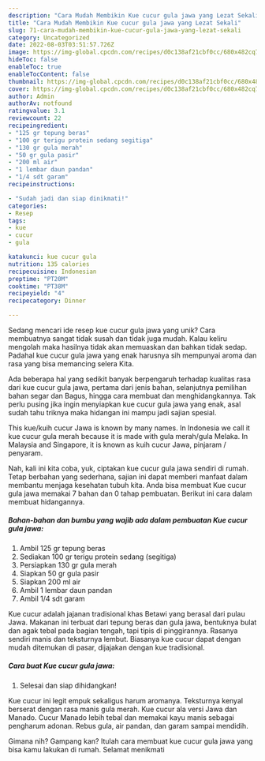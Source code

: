 ```yaml
---
description: "Cara Mudah Membikin Kue cucur gula jawa yang Lezat Sekali"
title: "Cara Mudah Membikin Kue cucur gula jawa yang Lezat Sekali"
slug: 71-cara-mudah-membikin-kue-cucur-gula-jawa-yang-lezat-sekali
category: Uncategorized
date: 2022-08-03T03:51:57.726Z
image: https://img-global.cpcdn.com/recipes/d0c138af21cbf0cc/680x482cq70/kue-cucur-gula-jawa-foto-resep-utama.jpg
hideToc: false
enableToc: true
enableTocContent: false
thumbnail: https://img-global.cpcdn.com/recipes/d0c138af21cbf0cc/680x482cq70/kue-cucur-gula-jawa-foto-resep-utama.jpg
cover: https://img-global.cpcdn.com/recipes/d0c138af21cbf0cc/680x482cq70/kue-cucur-gula-jawa-foto-resep-utama.jpg
author: Admin
authorAv: notfound
ratingvalue: 3.1
reviewcount: 22
recipeingredient:
- "125 gr tepung beras"
- "100 gr terigu protein sedang segitiga"
- "130 gr gula merah"
- "50 gr gula pasir"
- "200 ml air"
- "1 lembar daun pandan"
- "1/4 sdt garam"
recipeinstructions:

- "Sudah jadi dan siap dinikmati!"
categories:
- Resep
tags:
- kue
- cucur
- gula

katakunci: kue cucur gula 
nutrition: 135 calories
recipecuisine: Indonesian
preptime: "PT20M"
cooktime: "PT38M"
recipeyield: "4"
recipecategory: Dinner

---
```





Sedang mencari ide resep kue cucur gula jawa yang unik? Cara membuatnya sangat tidak susah dan tidak juga mudah. Kalau keliru mengolah maka hasilnya tidak akan memuaskan dan bahkan tidak sedap. Padahal kue cucur gula jawa yang enak harusnya sih mempunyai aroma dan rasa yang bisa memancing selera Kita.





Ada beberapa hal yang sedikit banyak berpengaruh terhadap kualitas rasa dari kue cucur gula jawa, pertama dari jenis bahan, selanjutnya pemilihan bahan segar dan Bagus, hingga cara membuat dan menghidangkannya. Tak perlu pusing jika ingin menyiapkan kue cucur gula jawa yang enak,      asal sudah tahu triknya maka hidangan ini mampu jadi sajian spesial.














This kue/kuih cucur Jawa is known by many names. In Indonesia we call it kue cucur gula merah because it is made with gula merah/gula Melaka. In Malaysia and Singapore, it is known as kuih cucur Jawa, pinjaram / penyaram.






Nah, kali ini kita coba, yuk, ciptakan kue cucur gula jawa sendiri di rumah. Tetap berbahan yang sederhana, sajian ini dapat memberi manfaat dalam membantu menjaga kesehatan tubuh kita. Anda bisa membuat Kue cucur gula jawa memakai 7 bahan dan 0 tahap pembuatan. Berikut ini cara dalam membuat hidangannya.

<!--inarticleads1-->

##### Bahan-bahan dan bumbu yang wajib ada dalam pembuatan Kue cucur gula jawa:

1. Ambil 125 gr tepung beras
1. Sediakan 100 gr terigu protein sedang (segitiga)
1. Persiapkan 130 gr gula merah
1. Siapkan 50 gr gula pasir
1. Siapkan 200 ml air
1. Ambil 1 lembar daun pandan
1. Ambil 1/4 sdt garam


Kue cucur adalah jajanan tradisional khas Betawi yang berasal dari pulau Jawa. Makanan ini terbuat dari tepung beras dan gula jawa, bentuknya bulat dan agak tebal pada bagian tengah, tapi tipis di pinggirannya. Rasanya sendiri manis dan teksturnya lembut. Biasanya kue cucur dapat dengan mudah ditemukan di pasar, dijajakan dengan kue tradisional. 

<!--inarticleads2-->

##### Cara buat Kue cucur gula jawa:


1. Selesai dan siap dihidangkan!

Kue cucur ini legit empuk sekaligus harum aromanya. Teksturnya kenyal berserat dengan rasa manis gula merah. Kue cucur ala versi Jawa dan Manado. Cucur Manado lebih tebal dan memakai kayu manis sebagai pengharum adonan. Rebus gula, air pandan, dan garam sampai mendidih. 

Gimana nih? Gampang kan? Itulah cara membuat kue cucur gula jawa yang bisa kamu lakukan di rumah. Selamat menikmati
